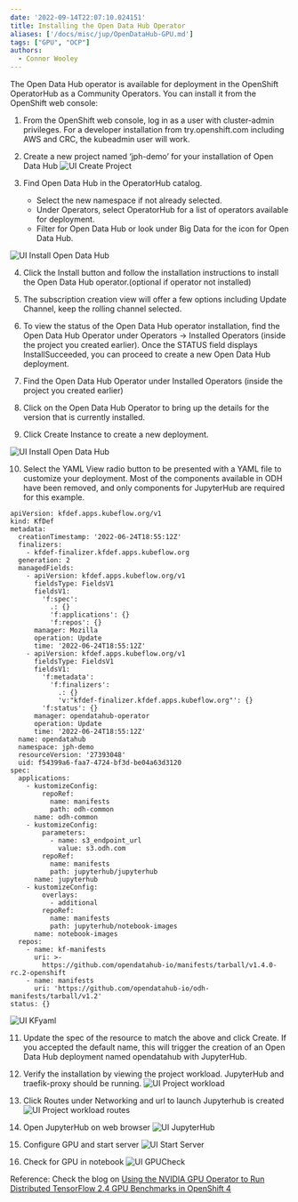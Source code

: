 ```yaml
---
date: '2022-09-14T22:07:10.024151'
title: Installing the Open Data Hub Operator
aliases: ['/docs/misc/jup/OpenDataHub-GPU.md']
tags: ["GPU", "OCP"]
authors:
  - Connor Wooley
---
```


The Open Data Hub operator is available for deployment in the OpenShift OperatorHub as a Community Operators. You can install it from the OpenShift web console:

1. From the OpenShift web console, log in as a user with cluster-admin privileges. For a developer installation from try.openshift.com including AWS and CRC, the kubeadmin user will work.

2. Create a new project named ‘jph-demo’ for your installation of Open Data Hub
![UI Create Project](/docs/misc/jup/images/3-createprojectname.png)

3. Find Open Data Hub in the OperatorHub catalog.
    - Select the new namespace if not already selected.
    - Under Operators, select OperatorHub for a list of operators available for deployment.
    - Filter for Open Data Hub or look under Big Data for the icon for Open Data Hub.

![UI Install Open Data Hub](/docs/misc/jup/images/3-installedoperator.png)

4. Click the Install button and follow the installation instructions to install the Open Data Hub operator.(optional if operator not installed)

5. The subscription creation view will offer a few options including Update Channel, keep the rolling channel selected.

6. To view the status of the Open Data Hub operator installation, find the Open Data Hub Operator under Operators -> Installed Operators (inside the project you created earlier). Once the STATUS field displays InstallSucceeded, you can proceed to create a new Open Data Hub deployment.

7. Find the Open Data Hub Operator under Installed Operators (inside the project you created earlier)

8. Click on the Open Data Hub Operator to bring up the details for the version that is currently installed.

9. Click Create Instance to create a new deployment.

![UI Install Open Data Hub](/docs/misc/jup/images/3-createinstance.png)

10. Select the YAML View radio button to be presented with a YAML file to customize your deployment. Most of the components available in ODH have been removed, and only components for JupyterHub are required for this example.

```
apiVersion: kfdef.apps.kubeflow.org/v1
kind: KfDef
metadata:
  creationTimestamp: '2022-06-24T18:55:12Z'
  finalizers:
    - kfdef-finalizer.kfdef.apps.kubeflow.org
  generation: 2
  managedFields:
    - apiVersion: kfdef.apps.kubeflow.org/v1
      fieldsType: FieldsV1
      fieldsV1:
        'f:spec':
          .: {}
          'f:applications': {}
          'f:repos': {}
      manager: Mozilla
      operation: Update
      time: '2022-06-24T18:55:12Z'
    - apiVersion: kfdef.apps.kubeflow.org/v1
      fieldsType: FieldsV1
      fieldsV1:
        'f:metadata':
          'f:finalizers':
            .: {}
            'v:"kfdef-finalizer.kfdef.apps.kubeflow.org"': {}
        'f:status': {}
      manager: opendatahub-operator
      operation: Update
      time: '2022-06-24T18:55:12Z'
  name: opendatahub
  namespace: jph-demo
  resourceVersion: '27393048'
  uid: f54399a6-faa7-4724-bf3d-be04a63d3120
spec:
  applications:
    - kustomizeConfig:
        repoRef:
          name: manifests
          path: odh-common
      name: odh-common
    - kustomizeConfig:
        parameters:
          - name: s3_endpoint_url
            value: s3.odh.com
        repoRef:
          name: manifests
          path: jupyterhub/jupyterhub
      name: jupyterhub
    - kustomizeConfig:
        overlays:
          - additional
        repoRef:
          name: manifests
          path: jupyterhub/notebook-images
      name: notebook-images
  repos:
    - name: kf-manifests
      uri: >-
        https://github.com/opendatahub-io/manifests/tarball/v1.4.0-rc.2-openshift
    - name: manifests
      uri: 'https://github.com/opendatahub-io/odh-manifests/tarball/v1.2'
status: {}
```
![UI KFyaml](/docs/misc/jup/images/3-KFyaml.png)

11. Update the spec of the resource to match the above and click Create. If you accepted the default name, this will trigger the creation of an Open Data Hub deployment named opendatahub with JupyterHub.

12. Verify the installation by viewing the project workload. JupyterHub and traefik-proxy should be running.
![UI Project workload](/docs/misc/jup/images/3-projectworkload.png)

13. Click Routes under Networking and url to launch Jupyterhub is created
![UI Project workload routes](/docs/misc/jup/images/3-projectworkload-routes.png)

14. Open JupyterHub on web browser
![UI JupyterHub](/docs/misc/jup/images/3-jupyterhub.png)

15. Configure GPU and start server
![UI Start Server](/docs/misc/jup/images/3-jupyterhub-gpu-size-startserver.png)

16. Check for GPU in notebook
![UI GPUCheck](/docs/misc/jup/images/3-GPUcheck_notebook.png)

Reference: Check the blog on [Using the NVIDIA GPU Operator to Run Distributed TensorFlow 2.4 GPU Benchmarks in OpenShift 4](https://cloud.redhat.com/blog/using-the-nvidia-gpu-operator-to-run-distributed-tensorflow-2.4-gpu-benchmarks-in-openshift-4)
